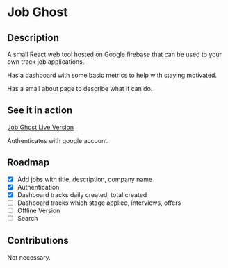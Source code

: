# Job Ghost

## Description
A small React web tool hosted on Google firebase that can be used to your own track job applications.

Has a dashboard with some basic metrics to help with staying motivated.

Has a small about page to describe what it can do.


## See it in action
[Job Ghost Live Version](https://jobghost-48ac7.web.app/)

Authenticates with  google account.

## Roadmap
- [x] Add jobs with title, description, company name
- [x] Authentication
- [x] Dashboard tracks daily created, total created
- [ ] Dashboard tracks which stage applied, interviews, offers
- [ ] Offline Version
- [ ] Search 

## Contributions
Not necessary.




